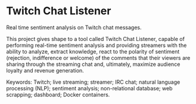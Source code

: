 # Twitch Chat Listener
Real time sentiment analysis on Twitch chat messages.

This project gives shape to a tool called Twitch Chat Listener, capable of performing real-time sentiment 
analysis and providing streamers with the ability to analyze, extract knowledge, react to the polarity of 
sentiment (rejection, indifference or welcome) of the comments that their viewers are sharing through the 
streaming chat and, ultimately, maximize audience loyalty and revenue generation.

Keywords: Twitch; live streaming; streamer; IRC chat; natural language processing (NLP); sentiment analysis; 
non-relational database; web scrapping; dashboard; Docker containers.
